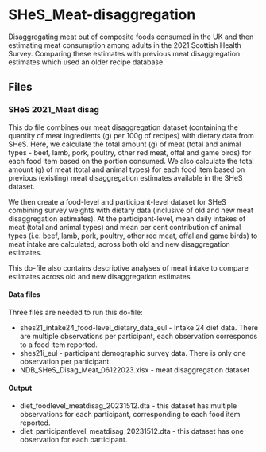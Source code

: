# SHeS_Meat-disaggregation
Disaggregating meat out of composite foods consumed in the UK and then estimating meat consumption among adults in the 2021 Scottish Health Survey. Comparing these estimates with previous meat disaggregation estimates which used an older recipe database. 

## Files

### SHeS 2021_Meat disag
This do file combines our meat disaggregation dataset (containing the quantity of meat ingredients (g) per 100g of recipes) with dietary data from SHeS. Here, we calculate the total amount (g) of meat (total and animal types - beef, lamb, pork, poultry, other red meat, offal and game birds) for each food item based on the portion consumed. We also calculate the total amount (g) of meat (total and animal types) for each food item based on previous (existing) meat disaggregation estimates available in the SHeS dataset. 

We then create a food-level and participant-level dataset for SHeS combining survey weights with dietary data (inclusive of old and new meat disaggregation estimates). At the participant-level, mean daily intakes of meat (total and animal types) and mean per cent contribution of animal types (i.e. beef, lamb, pork, poultry, other red meat, offal and game birds) to meat intake are calculated, across both old and new disaggregation estimates. 

This do-file also contains descriptive analyses of meat intake to compare estimates across old and new disaggregation estimates.

#### Data files
Three files are needed to run this do-file:
- shes21_intake24_food-level_dietary_data_eul - Intake 24 diet data. There are multiple observations per participant, each observation corresponds to a food item reported.
- shes21i_eul - participant demographic survey data. There is only one observation per participant.
- NDB_SHeS_Disag_Meat_06122023.xlsx - meat disaggregation dataset 

#### Output
- diet_foodlevel_meatdisag_20231512.dta - this dataset has multiple observations for each participant, corresponding to each food item reported.
- diet_participantlevel_meatdisag_20231512.dta - this dataset has one observation for each participant.
